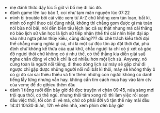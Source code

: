 - mẹ đánh thức dậy lúc 5 giờ vì bố mẹ đi lúc đó.
- đánh game lên lục bảo 1, coi như tạm mãn nguyên lúc 07:22
- mình bị trouble bởi cái việc xem từ A-Z chứ không xem tán loạn, bất kì, mình cố nghĩ theo cái đúng nhất, không thì chẳng gom được gì mà toàn nói bừa nói bãi, nói đến biến tấu lệch lạc cả sự thật nhưng mà cái thằng nó bảo lịch sử văn học là lịch sử tiếp nhận (thế thì cái nhìn hiện đại áp vào như ngta phán thúy kiều, cũng đúng??? dù chê trách kiểu thời đại thế chẳng mang nghĩa gì cả, chỉ là một sự độc tôn áp đặt thời đại, phủ định chứ không kế thừa của quá khứ, chắc người ta chỉ có ý xét cả góc độ người thôi chứ không có ý như thế, có thể thằng kia diễn giải sai) nghe chấn động vl chứ k chỉ là có nhiều hơn một lịch sử. Anyway, nó cũng toàn là người nổi tiếng, đi theo dòng lịch sử mày sẽ gặp chứ đi ngược chỉ gặp được những người nổi nổi bất kì thôi, mày sẽ không thấy ô có gì đó sai sai thiêu thiếu và tìm thêm những con người không có danh tiếng lẫy lừng nhưng vẫn hay. không cần tìm cách mua hay vào làm ctv của vcmc để đc gthieu thêm đâu
- dành 1 tiếng rưỡi đến bây giờ để đọc truyện vì chán 09:45, nửa sáng mới trôi qua thôi, có thể ngủ. nhưng thôi tắm xong rồi thì làm việc rồi soạn đầu việc thôi, tối còn đi vẽ mà, chứ có phải đời vô tận thế này mãi đâu
- 14:41 10h30 đi ăn, 12h về đến nhà, xem phim đến bây giờ